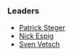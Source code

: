 ### Leaders

* [Patrick Steger](mailto://padi.steger@owasp.org)
* [Nick Espig](mailto://nick.espig@owasp.org)
* [Sven Vetsch](mailto://sven.vetsch@owasp.org)
